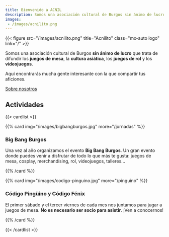 ```yaml
---
title: Bienvenido a ACNIL
description: Somos una asociación cultural de Burgos sin ánimo de lucro que trata de difundir los juegos de mesa, la cultura asiática, los juegos de rol y los videojuegos.
images:
 - /images/acnilito.png
---
```


{{< figure src="/images/acnilito.png" title="Acnilito" class="mx-auto logo" link="/" >}}

Somos una asociación cultural de Burgos **sin ánimo de lucro** que trata de difundir los **juegos de mesa**, la **cultura asiática**, los **juegos de rol** y los **videojuegos**.

Aquí encontrarás mucha gente interesante con la que compartir tus aficiones.

<div class="flex justify-end px-5">
<a class="tag tag-black"  href="about">Sobre nosotros</a>
</div>

## Actividades

{{< cardlist >}}

{{% card img="/images/bigbangburgos.jpg" more="/jornadas" %}}

### Big Bang Burgos

Una vez al año organizamos el evento **Big Bang Burgos**. Un gran evento donde puedes venir a disfrutar de todo lo que más te gusta: juegos de mesa, cosplay, merchandising, rol, videojuegos, talleres...

{{% /card %}}

{{% card img="/images/codigo-pinguino.jpg" more="/pinguino" %}}

### Código Pingüino y Código Fénix

El primer sábado y el tercer viernes de cada mes nos juntamos para jugar a juegos de mesa. **No es necesario ser socio para asistir**. ¡Ven a conocernos!

{{% /card %}}

{{< /cardlist >}}
